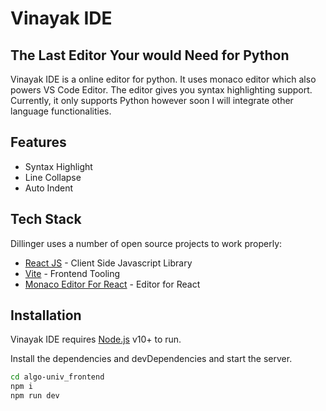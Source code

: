 # Vinayak IDE
## The Last Editor Your would Need for Python

Vinayak IDE is a online editor for python. It uses monaco editor which also powers VS Code Editor. The editor gives you syntax highlighting support. Currently, it only supports Python however soon I will integrate other language functionalities.

## Features

- Syntax Highlight
- Line Collapse
- Auto Indent

## Tech Stack 

Dillinger uses a number of open source projects to work properly:

- [React JS](https://react.dev/) - Client Side Javascript Library
- [Vite](https://vitejs.dev/) - Frontend Tooling
- [Monaco Editor For React](https://github.com/react-monaco-editor/react-monaco-editor) - Editor for React

## Installation

Vinayak IDE requires [Node.js](https://nodejs.org/) v10+ to run.

Install the dependencies and devDependencies and start the server.

```sh
cd algo-univ_frontend
npm i
npm run dev
```